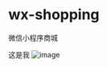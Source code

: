 # wx-shopping
微信小程序商城

这是我
![image](https://user-images.githubusercontent.com/59596299/110579673-3d6a6500-81a2-11eb-9283-e568bbac4ebc.png)

